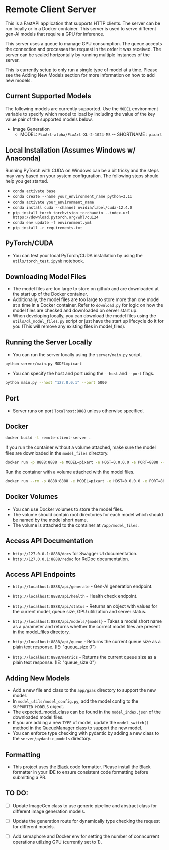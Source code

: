 # Remote Client Server

This is a FastAPI application that supports HTTP clients. The server can be run locally or in a Docker container. This server is used to serve different gen-AI models that require a GPU for inference. 

This server uses a queue to manage GPU consumption. The queue accepts the connection and processes the request in the order it was received. The server can be scaled horizontally by running multiple instances of the server.

This is currently setup to only run a single type of model at a time. Please see the Adding New Models section for more information on how to add new models.

## Current Supported Models
The following models are currently supported. Use the `MODEL` environment variable to specify which model to load by including the value of the key value pair of the supported models below.

- Image Generation 
    - MODEL: `PixArt-alpha/PixArt-XL-2-1024-MS` -- SHORTNAME : `pixart`

## Local Installation (Assumes Windows w/ Anaconda)
Running PyTorch with CUDA on Windows can be a bit tricky and the steps may vary based on your system configuration. The following steps should help you get started.

- `conda activate base`
- `conda create --name your_environment_name python=3.11`
- `conda activate your_environment_name`
- `conda install cuda --channel nvidia/label/cuda-12.4.0`
- `pip install torch torchvision torchaudio --index-url https://download.pytorch.org/whl/cu124`
- `conda env update -f environment.yml`
- `pip install -r requirements.txt`

## PyTorch/CUDA
- You can test your local PyTorch/CUDA installation by using the `utils/torch_test.ipynb` notebook.

## Downloading Model Files
- The model files are too large to store on github and are downloaded at the start up of the Docker container.
- Additionally, the model files are too large to store more than one model at a time in a Docker container. Refer to `download.py` for logic on how the model files are checked and downloaded on server start up.
- When developing locally, you can download the model files using the `utils/dl_model_files.py` script or just have the start up lifecycle do it for you (This will remove any existing files in model_files).

## Running the Server Locally
- You can run the server locally using the `server/main.py` script.
```bash
python server/main.py MODEL=pixart
```
- You can specify the host and port using the `--host` and `--port` flags.
```bash
python main.py --host "127.0.0.1" --port 5000 
``` 

## Port 
- Server runs on port `localhost:8888` unless otherwise specified.

## Docker
```bash
docker build -t remote-client-server .
```
If you run the container without a volume attached, make sure the model files are downloaded in the `model_files` directory.
```bash
docker run -p 8888:8888 -e MODEL=pixart -e HOST=0.0.0.0 -e PORT=8888 --gpus all --name remote-client-server remote-client-server
```

Run the container with a volume attached with the model files. 
```bash
docker run --rm -p 8888:8888 -e MODEL=pixart -e HOST=0.0.0.0 -e PORT=8888 --gpus all --name remote-client-server -v pixart-volume:/app/model_files remote-client-server
```

## Docker Volumes
- You can use Docker volumes to store the model files.
- The volume should contain root directories for each model which should be named by the model short name.
- The volume is attached to the container at `/app/model_files`.

## Access API Documentation
- `http://127.0.0.1:8888/docs` for Swagger UI documentation.
- `http://127.0.0.1:8888/redoc` for ReDoc documentation.

## Access API Endpoints
- `http://localhost:8888/api/generate` - Gen-AI generation endpoint.

- `http://localhost:8888/api/health` - Health check endpoint.

- `http://localhost:8888/api/status` - Returns an object with values for the current model, queue size, GPU utilization and server status.

- `http://localhost:8888/api/models/{model}` - Takes a model short name as a parameter and returns whether the correct model files are present in the model_files directory.

- `http://localhost:8888/api/queue` - Returns the current queue size as a plain text response. (IE: "queue_size 0")

- `http://localhost:8888/metrics` - Returns the current queue size as a plain text response. (IE: "queue_size 0")


## Adding New Models
- Add a new file and class to the `app/gaas` directory to support the new model.
- In `model_utils/model_config.py`, add the model config to the `SUPPORTED_MODELS` object.
- The expected_model_class can be found in the `model_index.json` of the downloaded model files.
- If you are adding a new `TYPE` of model, update the `model_switch()` method in the QueueManager class to support the new model.
- You can enforce type checking with pydantic by adding a new class to the `server/pydantic_models` directory.


## Formatting
- This project uses the [Black](https://black.readthedocs.io/en/stable/) code formatter. Please install the Black formatter in your IDE to ensure consistent code formatting before submitting a PR.

## TO DO:

- [ ] Update ImageGen class to use generic pipeline and abstract class for different image generation models.
- [ ] Update the generation route for dynamically type checking the request for different models.
- [ ] Add semaphore and Docker env for setting the number of conncurrent operations utilzing GPU (currently set to 1).


